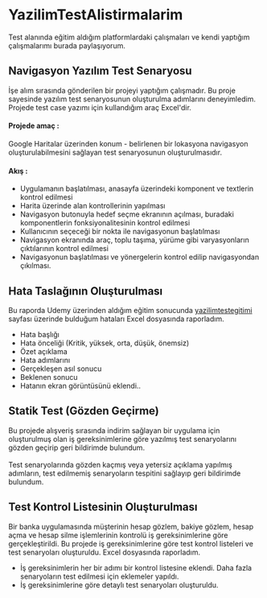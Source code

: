 # YazilimTestAlistirmalarim
 Test alanında eğitim aldığım platformlardaki çalışmaları ve kendi yaptığım çalışmalarımı burada paylaşıyorum.

## Navigasyon Yazılım Test Senaryosu
İşe alım sırasında gönderilen bir projeyi yaptığım çalışmadır. Bu proje sayesinde yazılım test senaryosunun oluşturulma adımlarını deneyimledim. Projede test case yazımı için kullandığım araç Excel'dir. 

#### **Projede amaç :**
Google Haritalar üzerinden konum - belirlenen bir lokasyona navigasyon oluşturulabilmesini sağlayan test senaryosunun oluşturulmasıdır.

#### **Akış :**
- Uygulamanın başlatılması, anasayfa üzerindeki komponent ve textlerin kontrol edilmesi
- Harita üzerinde alan kontrollerinin yapılması
- Navigasyon butonuyla hedef seçme ekranının açılması, buradaki komponentlerin fonksiyonalitesinin kontrol edilmesi
- Kullanıcının seçeceği bir nokta ile navigasyonun başlatılması
- Navigasyon ekranında araç, toplu taşıma, yürüme gibi varyasyonların çıktılarının kontrol edilmesi
- Navigasyonun başlatılması ve yönergelerin kontrol edilip navigasyondan çıkılması.

## Hata Taslağının Oluşturulması
Bu raporda Udemy üzerinden aldığım eğitim sonucunda [yazilimtestegitimi](https://yazilimtestegitimi.com/webtestalistirmasi/) sayfası üzerinde bulduğum hataları Excel dosyasında raporladım.
- Hata başlığı
- Hata önceliği (Kritik, yüksek, orta, düşük, önemsiz)
- Özet açıklama
- Hata adımlarını 
- Gerçekleşen asıl sonucu
- Beklenen sonucu
- Hatanın ekran görüntüsünü eklendi..

## Statik Test (Gözden Geçirme)
Bu projede alışveriş sırasında indirim sağlayan bir uygulama için oluşturulmuş olan iş gereksinimlerine göre yazılmış test senaryolarını gözden geçirip geri bildirimde bulundum. <br> <br> Test senaryolarında gözden kaçmış veya yetersiz açıklama yapılmış adımların, test edilmemiş senaryoların tespitini sağlayıp geri bildirimde bulundum.

## Test Kontrol Listesinin Oluşturulması
Bir banka uygulamasında müşterinin hesap gözlem, bakiye gözlem, hesap açma ve hesap silme işlemlerinin kontrolü iş gereksinimlerine göre gerçekleştirildi.
Bu projede iş gereksinimlerine göre test kontrol listeleri ve test senaryoları oluşturuldu. Excel dosyasında raporladım.
- İş gereksinimlerin her bir adımı bir kontrol listesine eklendi. Daha fazla senaryoların test edilmesi için eklemeler yapıldı.
- İş gereksinimlerine göre detaylı test senaryoları oluşturuldu.
